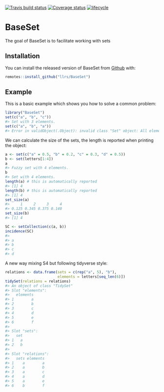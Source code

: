 
<!-- README.md is generated from README.Rmd. Please edit that file -->
[![Travis build status](https://travis-ci.org/llrs/BaseSet.svg?branch=master)](https://travis-ci.org/llrs/BaseSet) [![Coverage status](https://codecov.io/gh/llrs/BaseSet/branch/master/graph/badge.svg)](https://codecov.io/github/llrs/BaseSet?branch=master) [![lifecycle](https://img.shields.io/badge/lifecycle-experimental-orange.svg)](https://www.tidyverse.org/lifecycle/#experimental)

BaseSet
=======

The goal of BaseSet is to facilitate working with sets

Installation
------------

You can install the released version of BaseSet from [Github](https://github.com/llrs/BaseSet) with:

``` r
remotes::install_github("llrs/BaseSet")
```

Example
-------

This is a basic example which shows you how to solve a common problem:

``` r
library("BaseSet")
set(c("a", "b", "c"))
#> Set with 3 elements.
set(c("a", "b", "a"))
#> Error in validObject(.Object): invalid class "Set" object: All elements names should be unique
```

We can calculate the size of the sets, the length is reported when printing the object:

``` r
a <- set(c("a" = 0.5, "b" = 0.2, "c" = 0.3, "d" = 0.5))
b <- set(letters[1:4])
a
#> Fuzzy set with 4 elements.
b
#> Set with 4 elements.
length(a) # this is automatically reported
#> [1] 4
length(b) # this is automatically reported
#> [1] 4
set_size(a)
#>     1     2     3     4 
#> 0.125 0.345 0.375 0.140
set_size(b)
#> [1] 4
```

``` r
SC <- setCollection(c(a, b))
incidence(SC)
#>  
#> a
#> b
#> c
#> d
```

A new way mixing S4 but following tidyverse style:

``` r
relations <- data.frame(sets = c(rep("a", 5), "b"), 
                        elements = letters[seq_len(6)])
tidySet(relations = relations)
#> An object of class "TidySet"
#> Slot "elements":
#>   elements
#> 1        a
#> 2        b
#> 3        c
#> 4        d
#> 5        e
#> 6        f
#> 
#> Slot "sets":
#>   set
#> 1   a
#> 2   b
#> 
#> Slot "relations":
#>   sets elements
#> 1    a        a
#> 2    a        b
#> 3    a        c
#> 4    a        d
#> 5    a        e
#> 6    b        f
```
